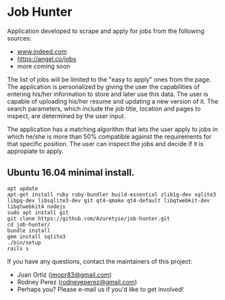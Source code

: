Job Hunter
====

Application developed to scrape and apply for jobs from the following sources:
- www.indeed.com
- https://angel.co/jobs
- more coming soon

The list of jobs will be limited to the "easy to apply" ones from the page. The application is personalized by giving the user the capabilities of entering his/her information to store and later use this data. The user is capable of uploading his/her resume and updating a new version of it. The search parameters, which include the job title, location and pages to inspect, are determined by the user input. 

The application has a matching algorithm that lets the user apply to jobs in which he/she is more than 50% compatible against the requirements for that specific position. The user can inspect the jobs and decide if it is appropiate to apply. 

## Ubuntu 16.04 minimal install.
```shell
apt update
apt-get install ruby ruby-bundler build-essential zlib1g-dev sqlite3 libpq-dev libsqlite3-dev git qt4-qmake qt4-default libqtwebkit-dev libqtwebkit4 nodejs
sudo apt install git
git clone https://github.com/Azuretyie/job-hunter.git
cd job-hunter/
bundle install
gem install sqlite3
./bin/setup
rails s
```



If you have any questions, contact the maintainers of this project:

- Juan Ortiz (jmopr83@gmail.com)
- Rodney Perez (rodneyeperez@gmail.com)
- Perhaps you? Please e-mail us if you'd like to get involved!
